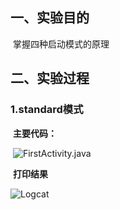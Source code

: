 ## 一、实验目的

​		掌握四种启动模式的原理



## 二、实验过程

###         1.standard模式

​			**主要代码：**

​			![FirstActivity.java](C:\Users\11937\Desktop\lab3实验截图\01.png)

​		**打印结果**

![Logcat](C:\Users\11937\Desktop\lab3实验截图\02.png)



